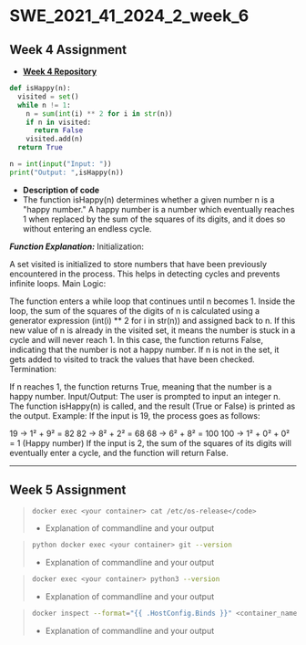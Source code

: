 # SWE_2021_41_2024_2_week_6

## Week 4 Assignment
- [**Week 4 Repository**](https://github.com/ch0rca/SWE_2021_41_2024_2_week_4)
```python
def isHappy(n):
  visited = set()
  while n != 1:
    n = sum(int(i) ** 2 for i in str(n))
    if n in visited:
      return False
    visited.add(n)
  return True

n = int(input("Input: "))
print("Output: ",isHappy(n))
```

- **Description of code**
- The function isHappy(n) determines whether a given number n is a "happy number." A happy number is a number which eventually reaches 1 when replaced by the sum of the squares of its digits, and it does so without entering an endless cycle.

***Function Explanation:***
Initialization:

A set visited is initialized to store numbers that have been previously encountered in the process. This helps in detecting cycles and prevents infinite loops.
Main Logic:

The function enters a while loop that continues until n becomes 1.
Inside the loop, the sum of the squares of the digits of n is calculated using a generator expression (int(i) ** 2 for i in str(n)) and assigned back to n.
If this new value of n is already in the visited set, it means the number is stuck in a cycle and will never reach 1. In this case, the function returns False, indicating that the number is not a happy number.
If n is not in the set, it gets added to visited to track the values that have been checked.
Termination:

If n reaches 1, the function returns True, meaning that the number is a happy number.
Input/Output:
The user is prompted to input an integer n.
The function isHappy(n) is called, and the result (True or False) is printed as the output.
Example:
If the input is 19, the process goes as follows:

19 → 1² + 9² = 82
82 → 8² + 2² = 68
68 → 6² + 8² = 100
100 → 1² + 0² + 0² = 1 (Happy number)
If the input is 2, the sum of the squares of its digits will eventually enter a cycle, and the function will return False.


---

## Week 5 Assignment

>```bash
>docker exec <your container> cat /etc/os-release</code>
>```
> - Explanation of commandline and your output

>```bash
>python docker exec <your container> git --version
>```
> - Explanation of commandline and your output

>```bash
>docker exec <your container> python3 --version
>```
> - Explanation of commandline and your output

>```bash
>docker inspect --format="{{ .HostConfig.Binds }}" <container_name>
>```
> - Explanation of commandline and your output
